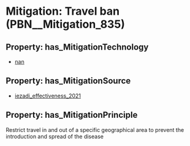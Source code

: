 # Mitigation: __Travel ban__ (PBN__Mitigation_835)

## Property: has_MitigationTechnology

* [nan](../Technology/PBN__Technology_22)

## Property: has_MitigationSource

* [iezadi_effectiveness_2021](../Article/PBN__Article_19)

## Property: has_MitigationPrinciple

Restrict travel in and out of a specific geographical area to prevent the introduction and spread of the disease

